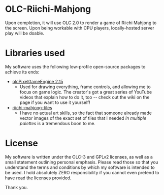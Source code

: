 # OLC-Riichi-Mahjong

Upon completion, it will use OLC 2.0 to render a game of Riichi Mahjong to the screen. Upon being workable with CPU players, locally-hosted server play will be doable.

# Libraries used

My software uses the following low-profile open-source packages to achieve its ends:

- [olcPixelGameEngine 2.15](https://github.com/OneLoneCoder/olcPixelGameEngine)
  - Used for drawing everything, frame controls, and allowing me to focus on game logic. The creator's got a great series of YouTube videos that explain how to do it, too -- check out the wiki on the page if you want to use it yourself!
- [riichi-mahjong-tiles](https://github.com/FluffyStuff/riichi-mahjong-tiles)
  - I have no actual art skills, so the fact that someone already made vector images of the exact set of tiles that I needed _in multiple palettes_ is a tremendous boon to me.

# License

My software is written under the OLC-3 and GPLv2 licenses, as well as a small statement outlining personal emphasis. Please read those so that you understand the terms and conditions by which my software is intended to be used. I hold absolutely ZERO responsibility if you cannot even pretend to have read the licenses provided.

Thank you.
